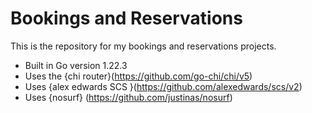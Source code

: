 # Bookings and Reservations

This is the repository for my bookings and reservations projects.

- Built in Go version 1.22.3
- Uses the {chi router}(https://github.com/go-chi/chi/v5)
- Uses {alex edwards SCS }(https://github.com/alexedwards/scs/v2)
- Uses {nosurf} (https://github.com/justinas/nosurf)